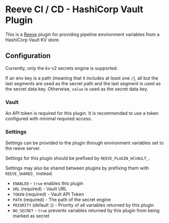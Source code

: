 # Reeve CI / CD - HashiCorp Vault Plugin

This is a [Reeve](https://github.com/reeveci/reeve) plugin for providing pipeline environment variables from a HashiCorp Vault KV store.

## Configuration

Currently, only the kv v2 secrets engine is supported.

If an env key is a path (meaning that it includes at least one `/`), all but the last segments are used as the secret path and the last segment is used as the secret data key.
Otherwise, `value` is used as the secret data key.

### Vault

An API token is required for this plugin.
It is recommended to use a token configured with minimal required access.

### Settings

Settings can be provided to the plugin through environment variables set to the reeve server.

Settings for this plugin should be prefixed by `REEVE_PLUGIN_HCVAULT_`.

Settings may also be shared between plugins by prefixing them with `REEVE_SHARED_` instead.

- `ENABLED` - `true` enables this plugin
- `URL` (required) - Vault URL
- `TOKEN` (required) - Vault API Token
- `PATH` (required) - The path of the secret engine
- `PRIORITY` (default `1`) - Priority of all variables returned by this plugin
- `NO_SECRET` - `true` prevents variables returned by this plugin from being marked as secret
